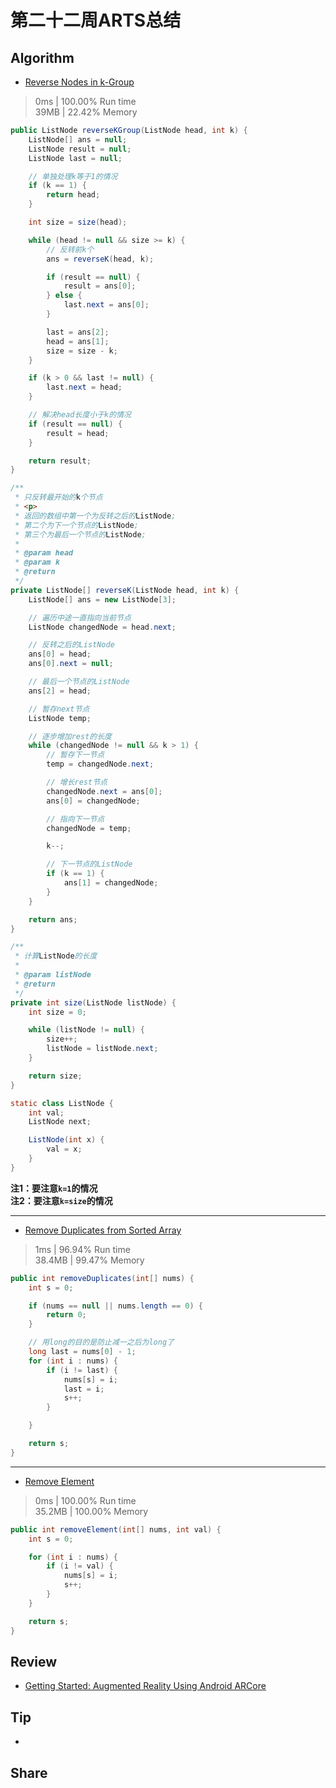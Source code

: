 # 第二十二周ARTS总结
## Algorithm
- [Reverse Nodes in k-Group](https://leetcode.com/problems/reverse-nodes-in-k-group/)
> 0ms | 100.00% Run time  
> 39MB | 22.42% Memory
```java
public ListNode reverseKGroup(ListNode head, int k) {
    ListNode[] ans = null;
    ListNode result = null;
    ListNode last = null;

    // 单独处理k等于1的情况
    if (k == 1) {
        return head;
    }

    int size = size(head);

    while (head != null && size >= k) {
        // 反转前k个
        ans = reverseK(head, k);

        if (result == null) {
            result = ans[0];
        } else {
            last.next = ans[0];
        }

        last = ans[2];
        head = ans[1];
        size = size - k;
    }

    if (k > 0 && last != null) {
        last.next = head;
    }

    // 解决head长度小于k的情况
    if (result == null) {
        result = head;
    }

    return result;
}

/**
 * 只反转最开始的k个节点
 * <p>
 * 返回的数组中第一个为反转之后的ListNode;
 * 第二个为下一个节点的ListNode;
 * 第三个为最后一个节点的ListNode;
 *
 * @param head
 * @param k
 * @return
 */
private ListNode[] reverseK(ListNode head, int k) {
    ListNode[] ans = new ListNode[3];

    // 遍历中途一直指向当前节点
    ListNode changedNode = head.next;

    // 反转之后的ListNode
    ans[0] = head;
    ans[0].next = null;

    // 最后一个节点的ListNode
    ans[2] = head;

    // 暂存next节点
    ListNode temp;

    // 逐步增加rest的长度
    while (changedNode != null && k > 1) {
        // 暂存下一节点
        temp = changedNode.next;

        // 增长rest节点
        changedNode.next = ans[0];
        ans[0] = changedNode;

        // 指向下一节点
        changedNode = temp;

        k--;

        // 下一节点的ListNode
        if (k == 1) {
            ans[1] = changedNode;
        }
    }

    return ans;
}

/**
 * 计算ListNode的长度
 *
 * @param listNode
 * @return
 */
private int size(ListNode listNode) {
    int size = 0;

    while (listNode != null) {
        size++;
        listNode = listNode.next;
    }

    return size;
}

static class ListNode {
    int val;
    ListNode next;

    ListNode(int x) {
        val = x;
    }
}
```
**注1：要注意`k=1`的情况**  
**注2：要注意`k=size`的情况**

----
- [Remove Duplicates from Sorted Array](https://leetcode.com/problems/remove-duplicates-from-sorted-array/)
> 1ms | 96.94% Run time  
> 38.4MB | 99.47% Memory
```java
public int removeDuplicates(int[] nums) {
    int s = 0;

    if (nums == null || nums.length == 0) {
        return 0;
    }

    // 用long的目的是防止减一之后为long了
    long last = nums[0] - 1;
    for (int i : nums) {
        if (i != last) {
            nums[s] = i;
            last = i;
            s++;
        }

    }

    return s;
}
```

----
- [Remove Element](https://leetcode.com/problems/remove-element/)
> 0ms | 100.00% Run time  
> 35.2MB | 100.00% Memory
```java
public int removeElement(int[] nums, int val) {
    int s = 0;

    for (int i : nums) {
        if (i != val) {
            nums[s] = i;
            s++;
        }
    }

    return s;
}
```
## Review
- [Getting Started: Augmented Reality Using Android ARCore](https://medium.com/dvt-engineering/getting-started-augmented-reality-using-android-arcore-9c2f4c3d6528)

## Tip
+ 
  
## Share